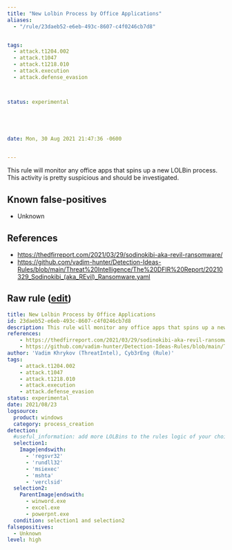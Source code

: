 ```yaml
---
title: "New Lolbin Process by Office Applications"
aliases:
  - "/rule/23daeb52-e6eb-493c-8607-c4f0246cb7d8"


tags:
  - attack.t1204.002
  - attack.t1047
  - attack.t1218.010
  - attack.execution
  - attack.defense_evasion



status: experimental





date: Mon, 30 Aug 2021 21:47:36 -0600


---
```


This rule will monitor any office apps that spins up a new LOLBin process. This activity is pretty suspicious and should be investigated.

<!--more-->


## Known false-positives

* Unknown



## References

* https://thedfirreport.com/2021/03/29/sodinokibi-aka-revil-ransomware/
* https://github.com/vadim-hunter/Detection-Ideas-Rules/blob/main/Threat%20Intelligence/The%20DFIR%20Report/20210329_Sodinokibi_(aka_REvil)_Ransomware.yaml


## Raw rule ([edit](https://github.com/SigmaHQ/sigma/edit/master/rules/windows/process_creation/proc_creation_win_lolbins_by_office_applications.yml))
```yaml
title: New Lolbin Process by Office Applications
id: 23daeb52-e6eb-493c-8607-c4f0246cb7d8
description: This rule will monitor any office apps that spins up a new LOLBin process. This activity is pretty suspicious and should be investigated. 
references:
    - https://thedfirreport.com/2021/03/29/sodinokibi-aka-revil-ransomware/
    - https://github.com/vadim-hunter/Detection-Ideas-Rules/blob/main/Threat%20Intelligence/The%20DFIR%20Report/20210329_Sodinokibi_(aka_REvil)_Ransomware.yaml
author: 'Vadim Khrykov (ThreatIntel), Cyb3rEng (Rule)'
tags:
    - attack.t1204.002
    - attack.t1047
    - attack.t1218.010
    - attack.execution
    - attack.defense_evasion
status: experimental
date: 2021/08/23
logsource:
  product: windows
  category: process_creation
detection:
  #useful_information: add more LOLBins to the rules logic of your choice.
  selection1:
    Image|endswith:
      - 'regsvr32'
      - 'rundll32'
      - 'msiexec'
      - 'mshta'
      - 'verclsid'
  selection2:
    ParentImage|endswith:
      - winword.exe
      - excel.exe
      - powerpnt.exe
  condition: selection1 and selection2
falsepositives:
  - Unknown
level: high

```
